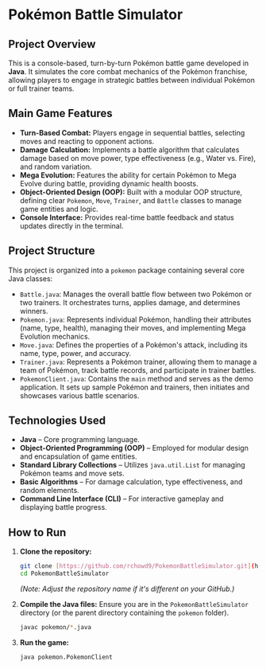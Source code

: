# Pokémon Battle Simulator

## Project Overview
This is a console-based, turn-by-turn Pokémon battle game developed in **Java**. It simulates the core combat mechanics of the Pokémon franchise, allowing players to engage in strategic battles between individual Pokémon or full trainer teams.

## Main Game Features
* **Turn-Based Combat:** Players engage in sequential battles, selecting moves and reacting to opponent actions.
* **Damage Calculation:** Implements a battle algorithm that calculates damage based on move power, type effectiveness (e.g., Water vs. Fire), and random variation.
* **Mega Evolution:** Features the ability for certain Pokémon to Mega Evolve during battle, providing dynamic health boosts.
* **Object-Oriented Design (OOP):** Built with a modular OOP structure, defining clear `Pokemon`, `Move`, `Trainer`, and `Battle` classes to manage game entities and logic.
* **Console Interface:** Provides real-time battle feedback and status updates directly in the terminal.

## Project Structure
This project is organized into a `pokemon` package containing several core Java classes:

* `Battle.java`: Manages the overall battle flow between two Pokémon or two trainers. It orchestrates turns, applies damage, and determines winners.
* `Pokemon.java`: Represents individual Pokémon, handling their attributes (name, type, health), managing their moves, and implementing Mega Evolution mechanics.
* `Move.java`: Defines the properties of a Pokémon's attack, including its name, type, power, and accuracy.
* `Trainer.java`: Represents a Pokémon trainer, allowing them to manage a team of Pokémon, track battle records, and participate in trainer battles.
* `PokemonClient.java`: Contains the `main` method and serves as the demo application. It sets up sample Pokémon and trainers, then initiates and showcases various battle scenarios.

## Technologies Used
* **Java** – Core programming language.
* **Object-Oriented Programming (OOP)** – Employed for modular design and encapsulation of game entities.
* **Standard Library Collections** – Utilizes `java.util.List` for managing Pokémon teams and move sets.
* **Basic Algorithms** – For damage calculation, type effectiveness, and random elements.
* **Command Line Interface (CLI)** – For interactive gameplay and displaying battle progress.

## How to Run
1.  **Clone the repository:**
    ```bash
    git clone [https://github.com/rchowd9/PokemonBattleSimulator.git](https://github.com/rchowd9/PokemonBattleSimulator.git)
    cd PokemonBattleSimulator
    ```
    *(Note: Adjust the repository name if it's different on your GitHub.)*

2.  **Compile the Java files:**
    Ensure you are in the `PokemonBattleSimulator` directory (or the parent directory containing the `pokemon` folder).
    ```bash
    javac pokemon/*.java
    ```

3.  **Run the game:**
    ```bash
    java pokemon.PokemonClient
    ```
